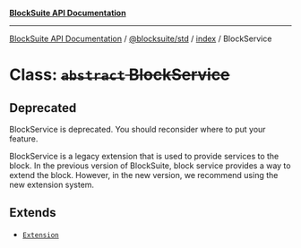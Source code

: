 [**BlockSuite API Documentation**](../../../../README.md)

***

[BlockSuite API Documentation](../../../../README.md) / [@blocksuite/std](../../README.md) / [index](../README.md) / BlockService

# Class: ~~`abstract` BlockService~~

## Deprecated

BlockService is deprecated. You should reconsider where to put your feature.

BlockService is a legacy extension that is used to provide services to the block.
In the previous version of BlockSuite, block service provides a way to extend the block.
However, in the new version, we recommend using the new extension system.

## Extends

- [`Extension`](../../../store/classes/Extension.md)
